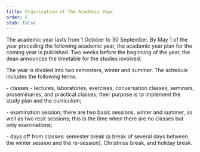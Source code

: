 ```yaml
---
title: Organisation of the Academic Year
order: 6
stub: false
---
```

The academic year lasts from 1 October to 30 September. By May 1 of the year preceding the following academic year, the academic year plan for the coming year is published. Two weeks before the beginning of the year, the dean announces the timetable for the studies involved.

The year is divided into two semesters, winter and summer. The schedule includes the following terms.

\- classes - lectures, laboratories, exercises, conversation classes, seminars, proseminaries, and practical classes; their purpose is to implement the study plan and the curriculum;

\- examination session; there are two basic sessions, winter and summer, as well as two resit sessions; this is the time when there are no classes but only examinations;

\- days off from classes: semester break (a break of several days between the winter session and the re-session), Christmas break, and holiday break.